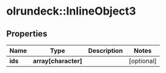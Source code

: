 # olrundeck::InlineObject3

## Properties
Name | Type | Description | Notes
------------ | ------------- | ------------- | -------------
**ids** | **array[character]** |  | [optional] 


